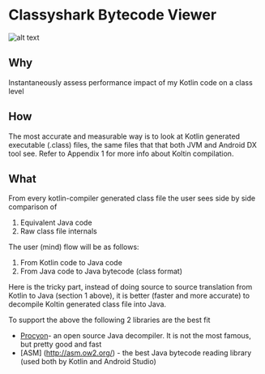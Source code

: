 # Classyshark Bytecode Viewer

![alt text](https://github.com/borisf/classyshark-bytecode-viewer/blob/master/img/CS%20Viewer.png)

## Why
Instantaneously assess performance impact of my Kotlin code on a class level
## How
The most accurate and measurable way is to look at Kotlin generated executable (.class) files, the same files that that both JVM and Android DX tool see. Refer to Appendix 1 for more info about Koltin compilation. 
## What
From every kotlin-compiler generated class file the user sees side by side comparison of

1. Equivalent Java code
2. Raw class file internals
 
The user (mind) flow will be as follows:
1. From Kotlin code to Java code
2. From Java code to Java bytecode (class format)
 
Here is the tricky part, instead of doing source to source translation from Kotlin to Java (section 1 above), it is 
better (faster and more accurate) to decompile Koltin generated class file into Java.
 
To support the above the following 2 libraries are the best fit
* [Procyon](https://bitbucket.org/mstrobel/procyon/wiki/Java%20Decompiler)- an open source Java decompiler. It is not the most famous, but pretty good and fast
* [ASM] (http://asm.ow2.org/) - the best Java bytecode reading library (used both by Kotlin and Android Studio)

